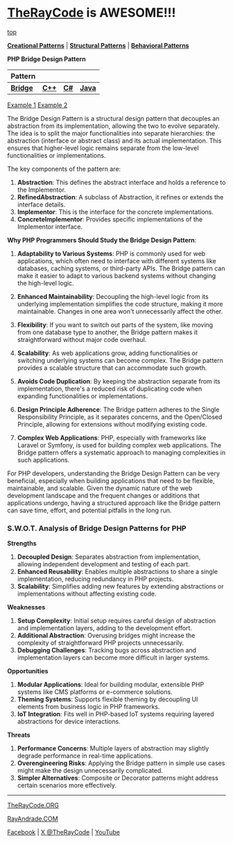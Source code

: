 # [TheRayCode](../../../README.md) is AWESOME!!!

[top](../README.md)

**[Creational Patterns](../../Creational/README.md)** | **[Structural Patterns](..//README.md)** | **[Behavioral Patterns](../../Behavioral/README.md)**

**PHP Bridge Design Pattern**

|Pattern|   |   |   |
|---|---|---|---|
| [**Bridge**](README.md) | [**C++**](../../../CPP/Structural/Bridge/README.md) | [**C#**](../../../CPP/Structural/Bridge/README.md) | [**Java**](../../../Java/Structural/Bridge/README.md) | 

[Example 1](Example/README.md)  [Example 2](./Example2/README.md)  

The Bridge Design Pattern is a structural design pattern that decouples an abstraction from its implementation, allowing the two to evolve separately. The idea is to split the major functionalities into separate hierarchies: the abstraction (interface or abstract class) and its actual implementation. This ensures that higher-level logic remains separate from the low-level functionalities or implementations.

The key components of the pattern are:
1. **Abstraction**: This defines the abstract interface and holds a reference to the Implementor.
2. **RefinedAbstraction**: A subclass of Abstraction, it refines or extends the interface details.
3. **Implementor**: This is the interface for the concrete implementations.
4. **ConcreteImplementor**: Provides specific implementations of the Implementor interface.

**Why PHP Programmers Should Study the Bridge Design Pattern**:
1. **Adaptability to Various Systems**: PHP is commonly used for web applications, which often need to interface with different systems like databases, caching systems, or third-party APIs. The Bridge pattern can make it easier to adapt to various backend systems without changing the high-level logic.

2. **Enhanced Maintainability**: Decoupling the high-level logic from its underlying implementation simplifies the code structure, making it more maintainable. Changes in one area won't unnecessarily affect the other.

3. **Flexibility**: If you want to switch out parts of the system, like moving from one database type to another, the Bridge pattern makes it straightforward without major code overhaul.

4. **Scalability**: As web applications grow, adding functionalities or switching underlying systems can become complex. The Bridge pattern provides a scalable structure that can accommodate such growth.

5. **Avoids Code Duplication**: By keeping the abstraction separate from its implementation, there's a reduced risk of duplicating code when expanding functionalities or implementations.

6. **Design Principle Adherence**: The Bridge pattern adheres to the Single Responsibility Principle, as it separates concerns, and the Open/Closed Principle, allowing for extensions without modifying existing code.

7. **Complex Web Applications**: PHP, especially with frameworks like Laravel or Symfony, is used for building complex web applications. The Bridge pattern offers a systematic approach to managing complexities in such applications.

For PHP developers, understanding the Bridge Design Pattern can be very beneficial, especially when building applications that need to be flexible, maintainable, and scalable. Given the dynamic nature of the web development landscape and the frequent changes or additions that applications undergo, having a structured approach like the Bridge pattern can save time, effort, and potential pitfalls in the long run.

### **S.W.O.T. Analysis of Bridge Design Patterns for PHP**

**Strengths**  
1. **Decoupled Design**: Separates abstraction from implementation, allowing independent development and testing of each part.  
2. **Enhanced Reusability**: Enables multiple abstractions to share a single implementation, reducing redundancy in PHP projects.  
3. **Scalability**: Simplifies adding new features by extending abstractions or implementations without affecting existing code.

**Weaknesses**  
1. **Setup Complexity**: Initial setup requires careful design of abstraction and implementation layers, adding to the development effort.  
2. **Additional Abstraction**: Overusing bridges might increase the complexity of straightforward PHP projects unnecessarily.  
3. **Debugging Challenges**: Tracking bugs across abstraction and implementation layers can become more difficult in larger systems.

**Opportunities**  
1. **Modular Applications**: Ideal for building modular, extensible PHP systems like CMS platforms or e-commerce solutions.  
2. **Theming Systems**: Supports flexible theming by decoupling UI elements from business logic in PHP frameworks.  
3. **IoT Integration**: Fits well in PHP-based IoT systems requiring layered abstractions for device interactions.

**Threats**  
1. **Performance Concerns**: Multiple layers of abstraction may slightly degrade performance in real-time applications.  
2. **Overengineering Risks**: Applying the Bridge pattern in simple use cases might make the design unnecessarily complicated.  
3. **Simpler Alternatives**: Composite or Decorator patterns might address certain scenarios more effectively.

---



[TheRayCode.ORG](https://www.TheRayCode.org)

[RayAndrade.COM](https://www.RayAndrade.com)

[Facebook](https://www.facebook.com/TheRayCode/) | [X @TheRayCode](https://www.x.com/TheRayCode/) | [YouTube](https://www.youtube.com/AndradeRay/)
